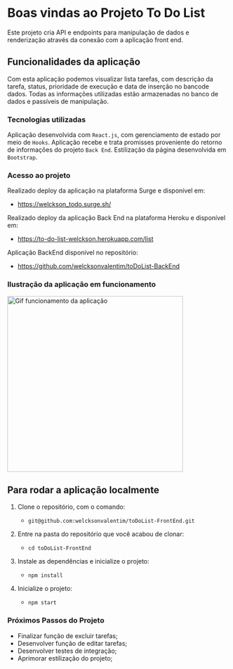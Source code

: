 # Boas vindas ao Projeto To Do List

Este projeto cria API e endpoints para manipulação de dados e renderização através da conexão com a aplicação front end.

## Funcionalidades da aplicação

Com esta aplicação podemos visualizar lista tarefas, com descrição da tarefa, status, prioridade de execução e data de inserção no bancode dados.
Todas as informações utilizadas estão armazenadas no banco de dados e passíveis de manipulação.

### Tecnologias utilizadas

Aplicação desenvolvida com `React.js`, com gerenciamento de estado por meio de `Hooks`.
Aplicação recebe e trata promisses proveniente do retorno de informações do projeto `Back End`.
Estilização da página desenvolvida em `Bootstrap`.

### Acesso ao projeto

Realizado deploy da aplicação na plataforma Surge e disponível em:
* https://welckson_todo.surge.sh/

Realizado deploy da aplicação Back End na plataforma Heroku e disponível em:
* https://to-do-list-welckson.herokuapp.com/list

Aplicação BackEnd disponível no repositório:
* https://github.com/welcksonvalentim/toDoList-BackEnd


### Ilustração da aplicação em funcionamento

<img alt="Gif funcionamento da aplicação" width=400px src="src/images/fullStackGif.gif" />

## Para rodar a aplicação localmente

1. Clone o repositório, com o comando:
    * `git@github.com:welcksonvalentim/toDoList-FrontEnd.git`

2. Entre na pasta do repositório que você acabou de clonar:
    * `cd toDoList-FrontEnd`

3. Instale as dependências e inicialize o projeto:
    * `npm install`

4. Inicialize o projeto:
    * `npm start`

### Próximos Passos do Projeto

* Finalizar função de excluir tarefas;
* Desenvolver função de editar tarefas;
* Desenvolver testes de integração;
* Aprimorar estilização do projeto;
